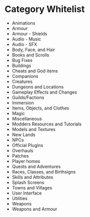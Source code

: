 # Category Whitelist
* Animations
* Armour
* Armour - Shields
* Audio - Music
* Audio - SFX
* Body, Face, and Hair
* Books and Scrolls
* Bug Fixes
* Buildings
* Cheats and God items
* Companions
* Creatures
* Dungeons and Locations
* Gameplay Effects and Changes
* Guilds/Factions
* Immersion
* Items, Objects, and Clothes
* Magic
* Miscellaneous
* Modders Resources and Tutorials
* Models and Textures
* New Lands
* NPCs
* Official Plugins
* Overhauls
* Patches
* Player homes
* Quests and Adventures
* Races, Classes, and Birthsigns
* Skills and Attributes
* Splash Screens
* Towns and Villages
* User Interface
* Utilities
* Weapons
* Weapons and Armour
